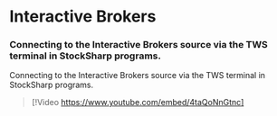 # Interactive Brokers

### Connecting to the Interactive Brokers source via the TWS terminal in StockSharp programs.

Connecting to the Interactive Brokers source via the TWS terminal in StockSharp programs.

> [!Video https://www.youtube.com/embed/4taQoNnGtnc]
